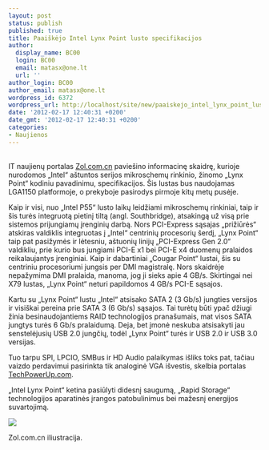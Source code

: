 ```yaml
---
layout: post
status: publish
published: true
title: Paaiškėjo Intel Lynx Point lusto specifikacijos
author:
  display_name: BC00
  login: BC00
  email: matasx@one.lt
  url: ''
author_login: BC00
author_email: matasx@one.lt
wordpress_id: 6372
wordpress_url: http://localhost/site/new/paaiskejo_intel_lynx_point_lusto_specifikacijos/
date: '2012-02-17 12:40:31 +0200'
date_gmt: '2012-02-17 12:40:31 +0200'
categories:
- Naujienos
---
```

<p>
<br />IT naujienų portalas <a class="ns" href="http://detail.zol.com.cn/picture_index_803/index8028950.shtml">Zol.com.cn</a> paviešino informacinę skaidrę, kurioje nurodomos „Intel“ aštuntos serijos mikroschemų rinkinio, žinomo „Lynx Point“ kodiniu pavadinimu, specifikacijos. Šis lustas bus naudojamas LGA1150 platformoje, o prekyboje pasirodys pirmoje kitų metų pusėje.</p>
<p>Kaip ir visi, nuo „Intel P55“ lusto laikų leidžiami mikroschemų rinkiniai, taip ir šis turės integruotą pietinį tiltą (angl. Southbridge), atsakingą už visą prie sistemos prijungiamų įrenginių darbą. Nors PCI-Express sąsajas „prižiūrės“ atskiras valdiklis integruotas į „Intel“ centrinių procesorių šerdį, „Lynx Point“ taip pat pasižymės ir lėtesniu, aštuonių linijų „PCI-Express Gen 2.0“ valdikliu, prie kurio bus jungiami PCI-E x1 bei PCI-E x4 duomenų pralaidos reikalaujantys įrenginiai. Kaip ir dabartiniai „Cougar Point“ lustai, šis su centriniu procesoriumi jungsis per DMI magistralę. Nors skaidrėje nepažymima DMI pralaida, manoma, jog ji sieks apie 4 GB/s. Skirtingai nei X79 lustas, „Lynx Point“ neturi papildomos 4 GB/s PCI-E sąsajos.</p>
<p>Kartu su „Lynx Point“ lustu „Intel“ atsisako SATA 2 (3 Gb/s) jungties versijos ir visiškai pereina prie SATA 3 (6 Gb/s) sąsajos. Tai turėtų būti ypač džiugi žinia besinaudojantiems RAID technologijos pranašumais, mat visos SATA jungtys turės 6 Gb/s pralaidumą. Deja, bet įmonė neskuba atsisakyti jau senstelėjusių USB 2.0 jungčių, todėl „Lynx Point“ turės ir USB 2.0 ir USB 3.0 versijas. </p>
<p>Tuo tarpu SPI, LPCIO, SMBus ir HD Audio palaikymas išliks toks pat, tačiau vaizdo perdavimui pasirinkta tik analoginė VGA išvestis, skelbia portalas <a class="ns" href="http://www.techpowerup.com/160702/Intel-quot-Lynx-Point-quot-8-series-Chipset-Detailed-Completely-SATA-6-Gb-s.html">TechPowerUp.com</a>.</p>
<p>„Intel Lynx Point“ ketina pasiūlyti didesnį saugumą, „Rapid Storage“ technologijos aparatinės įrangos patobulinimus bei mažesnį energijos suvartojimą.</p>
<p><img src="http://technews.lt/upload/138a.jpg" /></p>
<p><span class="saltinis">Zol.com.cn iliustracija.</span><br /></p>
